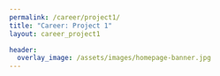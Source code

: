 ```yaml
---
permalink: /career/project1/
title: "Career: Project 1"
layout: career_project1

header:
  overlay_image: /assets/images/homepage-banner.jpg
---
```


